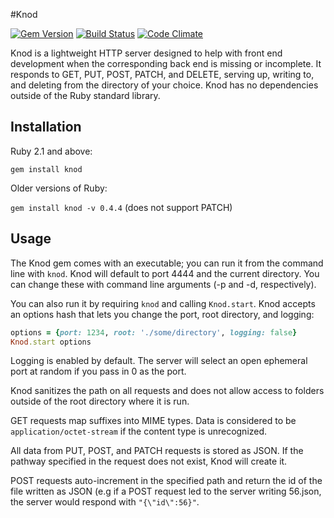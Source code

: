 #Knod

[![Gem Version](https://badge.fury.io/rb/knod.svg)](http://badge.fury.io/rb/knod) [![Build Status](https://travis-ci.org/moserrya/knod.svg?branch=master)](https://travis-ci.org/moserrya/knod) [![Code Climate](https://codeclimate.com/github/moserrya/knod.png)](https://codeclimate.com/github/moserrya/knod)

Knod is a lightweight HTTP server designed to help with front end development when the corresponding back end is missing or incomplete. It responds to GET, PUT, POST, PATCH, and DELETE, serving up, writing to, and deleting from the directory of your choice. Knod has no dependencies outside of the Ruby standard library.

## Installation

Ruby 2.1 and above:

```gem install knod```

Older versions of Ruby:

```gem install knod -v 0.4.4``` (does not support PATCH)

## Usage

The Knod gem comes with an executable; you can run it from the command line with `knod`. Knod will default to port 4444 and the current directory. You can change these with command line arguments (-p and -d, respectively).

You can also run it by requiring `knod` and calling `Knod.start`. Knod accepts an options hash that lets you change the port, root directory, and logging:

```ruby
options = {port: 1234, root: './some/directory', logging: false}
Knod.start options
```

Logging is enabled by default. The server will select an open ephemeral port at random if you pass in 0 as the port.

Knod sanitizes the path on all requests and does not allow access to folders outside of the root directory where it is run.

GET requests map suffixes into MIME types. Data is considered to be `application/octet-stream` if the content type is unrecognized.

All data from PUT, POST, and PATCH requests is stored as JSON. If the pathway specified in the request does not exist, Knod will create it.

POST requests auto-increment in the specified path and return the id of the file written as JSON (e.g if a POST request led to the server writing 56.json, the server would respond with `"{\"id\":56}"`.

